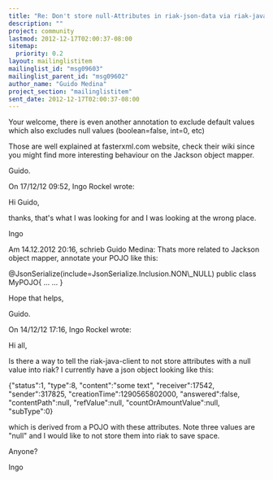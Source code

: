 ```yaml
---
title: "Re: Don't store null-Attributes in riak-json-data via riak-java-client"
description: ""
project: community
lastmod: 2012-12-17T02:00:37-08:00
sitemap:
  priority: 0.2
layout: mailinglistitem
mailinglist_id: "msg09603"
mailinglist_parent_id: "msg09602"
author_name: "Guido Medina"
project_section: "mailinglistitem"
sent_date: 2012-12-17T02:00:37-08:00
---
```



Your welcome, there is even another annotation to exclude default values 
which also excludes null values (boolean=false, int=0, etc)


Those are well explained at fasterxml.com website, check their wiki 
since you might find more interesting behaviour on the Jackson object 
mapper.


Guido.

On 17/12/12 09:52, Ingo Rockel wrote:

Hi Guido,

thanks, that's what I was looking for and I was looking at the wrong 
place.


Ingo

Am 14.12.2012 20:16, schrieb Guido Medina:
Thats more related to Jackson object mapper, annotate your POJO like 
this:


@JsonSerialize(include=JsonSerialize.Inclusion.NON\\_NULL)
public class MyPOJO{
...
...
}

Hope that helps,

Guido.

On 14/12/12 17:16, Ingo Rockel wrote:

Hi all,

Is there a way to tell the riak-java-client to not store attributes
with a null value into riak? I currently have a json object looking
like this:

{"status":1,
"type":8,
"content":"some text",
"receiver":17542,
"sender":317825,
"creationTime":1290565802000,
"answered":false,
"contentPath":null,
"refValue":null,
"countOrAmountValue":null,
"subType":0}

which is derived from a POJO with these attributes. Note three values
are "null" and I would like to not store them into riak to save space.

Anyone?


Ingo
